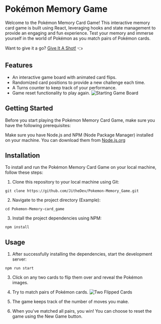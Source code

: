 # Pokémon Memory Game

Welcome to the Pokémon Memory Card Game! This interactive memory card game is built using React, leveraging hooks and state management to provide an engaging and fun experience. Test your memory and immerse yourself in the world of Pokémon as you match pairs of Pokémon cards.

Want to give it a go? [Give It A Shot!](https://memorizeyourpokemon.netlify.app/) :point_left:
## Features
* An interactive game board with animated card flips.
* Randomized card positions to provide a new challenge each time.
* A Turns counter to keep track of your performance.
* Game reset functionality to play again.
![Starting Game Board](\images\Starting_The_Game.png)

## Getting Started
Before you start playing the Pokémon Memory Card Game, make sure you have the following prerequisites:

Make sure you have Node.js and NPM (Node Package Manager) installed on your machine. You can download them from 
[Node.js.org](Node.js.org/)

## Installation
To install and run the Pokémon Memory Card Game on your local machine, follow these steps:

1. Clone this repository to your local machine using Git:
```Git
git clone https://github.com/JitheDev/Pokemon-Memory_Game.git
```
2. Navigate to the project directory (Example):
```Git
cd Pokemon-Memory-card_game
```
3. Install the project dependencies using NPM:
```Git
npm install
```

## Usage
1. After successfully installing the dependencies, start the development server:
```Git
npm run start
```
3. Click on any two cards to flip them over and reveal the Pokémon images.

4. Try to match pairs of Pokémon cards.
![Two Flipped Cards](\images\Two_Flipped_Cards.png)
5. The game keeps track of the number of moves you make.
6. When you've matched all pairs, you win! You can choose to reset the game using the New Game button.
